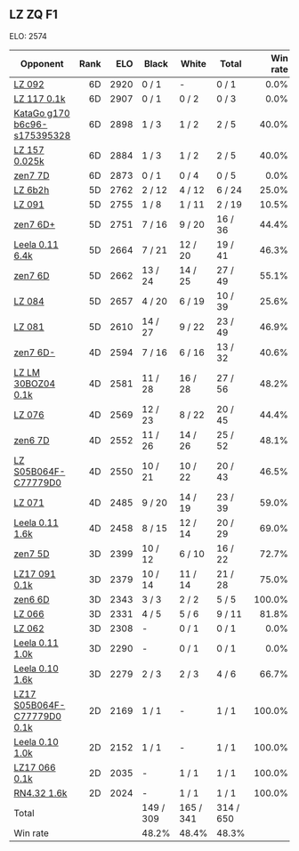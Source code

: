## LZ ZQ F1 ##

ELO: 2574

Opponent | Rank | ELO | Black | White | Total | Win rate
---------|-----:|----:|-------|-------|-------|-------:
[LZ 092](LZ%20092.md) | 6D | 2920 | 0 / 1 | - | 0 / 1 | 0.0%
[LZ 117 0.1k](LZ%20117%200.1k.md) | 6D | 2907 | 0 / 1 | 0 / 2 | 0 / 3 | 0.0%
[KataGo g170 b6c96-s175395328](KataGo%20g170%20b6c96-s175395328.md) | 6D | 2898 | 1 / 3 | 1 / 2 | 2 / 5 | 40.0%
[LZ 157 0.025k](LZ%20157%200.025k.md) | 6D | 2884 | 1 / 3 | 1 / 2 | 2 / 5 | 40.0%
[zen7 7D](zen7%207D.md) | 6D | 2873 | 0 / 1 | 0 / 4 | 0 / 5 | 0.0%
[LZ 6b2h](LZ%206b2h.md) | 5D | 2762 | 2 / 12 | 4 / 12 | 6 / 24 | 25.0%
[LZ 091](LZ%20091.md) | 5D | 2755 | 1 / 8 | 1 / 11 | 2 / 19 | 10.5%
[zen7 6D+](zen7%206D+.md) | 5D | 2751 | 7 / 16 | 9 / 20 | 16 / 36 | 44.4%
[Leela 0.11 6.4k](Leela%200.11%206.4k.md) | 5D | 2664 | 7 / 21 | 12 / 20 | 19 / 41 | 46.3%
[zen7 6D](zen7%206D.md) | 5D | 2662 | 13 / 24 | 14 / 25 | 27 / 49 | 55.1%
[LZ 084](LZ%20084.md) | 5D | 2657 | 4 / 20 | 6 / 19 | 10 / 39 | 25.6%
[LZ 081](LZ%20081.md) | 5D | 2610 | 14 / 27 | 9 / 22 | 23 / 49 | 46.9%
[zen7 6D-](zen7%206D-.md) | 4D | 2594 | 7 / 16 | 6 / 16 | 13 / 32 | 40.6%
[LZ LM 30BOZ04 0.1k](LZ%20LM%2030BOZ04%200.1k.md) | 4D | 2581 | 11 / 28 | 16 / 28 | 27 / 56 | 48.2%
[LZ 076](LZ%20076.md) | 4D | 2569 | 12 / 23 | 8 / 22 | 20 / 45 | 44.4%
[zen6 7D](zen6%207D.md) | 4D | 2552 | 11 / 26 | 14 / 26 | 25 / 52 | 48.1%
[LZ S05B064F-C77779D0](LZ%20S05B064F-C77779D0.md) | 4D | 2550 | 10 / 21 | 10 / 22 | 20 / 43 | 46.5%
[LZ 071](LZ%20071.md) | 4D | 2485 | 9 / 20 | 14 / 19 | 23 / 39 | 59.0%
[Leela 0.11 1.6k](Leela%200.11%201.6k.md) | 4D | 2458 | 8 / 15 | 12 / 14 | 20 / 29 | 69.0%
[zen7 5D](zen7%205D.md) | 3D | 2399 | 10 / 12 | 6 / 10 | 16 / 22 | 72.7%
[LZ17 091 0.1k](LZ17%20091%200.1k.md) | 3D | 2379 | 10 / 14 | 11 / 14 | 21 / 28 | 75.0%
[zen6 6D](zen6%206D.md) | 3D | 2343 | 3 / 3 | 2 / 2 | 5 / 5 | 100.0%
[LZ 066](LZ%20066.md) | 3D | 2331 | 4 / 5 | 5 / 6 | 9 / 11 | 81.8%
[LZ 062](LZ%20062.md) | 3D | 2308 | - | 0 / 1 | 0 / 1 | 0.0%
[Leela 0.11 1.0k](Leela%200.11%201.0k.md) | 3D | 2290 | - | 0 / 1 | 0 / 1 | 0.0%
[Leela 0.10 1.6k](Leela%200.10%201.6k.md) | 3D | 2279 | 2 / 3 | 2 / 3 | 4 / 6 | 66.7%
[LZ17 S05B064F-C77779D0 0.1k](LZ17%20S05B064F-C77779D0%200.1k.md) | 2D | 2169 | 1 / 1 | - | 1 / 1 | 100.0%
[Leela 0.10 1.0k](Leela%200.10%201.0k.md) | 2D | 2152 | 1 / 1 | - | 1 / 1 | 100.0%
[LZ17 066 0.1k](LZ17%20066%200.1k.md) | 2D | 2035 | - | 1 / 1 | 1 / 1 | 100.0%
[RN4.32 1.6k](RN4.32%201.6k.md) | 2D | 2024 | - | 1 / 1 | 1 / 1 | 100.0%
Total | | | 149 / 309 | 165 / 341 | 314 / 650 | 
Win rate| | | 48.2% | 48.4% | 48.3% | 

